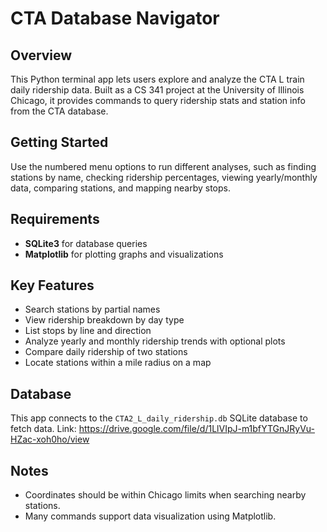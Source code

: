 # CTA Database Navigator

## Overview  
This Python terminal app lets users explore and analyze the CTA L train daily ridership data. Built as a CS 341 project at the University of Illinois Chicago, it provides commands to query ridership stats and station info from the CTA database.

## Getting Started  
Use the numbered menu options to run different analyses, such as finding stations by name, checking ridership percentages, viewing yearly/monthly data, comparing stations, and mapping nearby stops.

## Requirements  
- **SQLite3** for database queries  
- **Matplotlib** for plotting graphs and visualizations  

## Key Features  
- Search stations by partial names  
- View ridership breakdown by day type  
- List stops by line and direction  
- Analyze yearly and monthly ridership trends with optional plots  
- Compare daily ridership of two stations  
- Locate stations within a mile radius on a map  

## Database  
This app connects to the  `CTA2_L_daily_ridership.db` SQLite database to fetch data. Link: https://drive.google.com/file/d/1LlVIpJ-m1bfYTGnJRyVu-HZac-xoh0ho/view

## Notes  
- Coordinates should be within Chicago limits when searching nearby stations.  
- Many commands support data visualization using Matplotlib.

